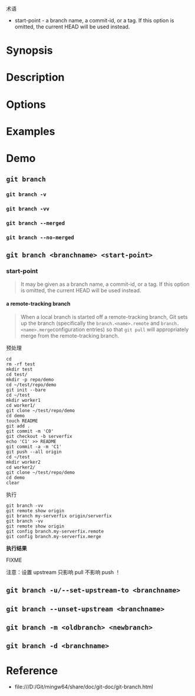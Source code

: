术语

- start-point - a branch name, a commit-id, or a tag.  If this option is omitted, the current HEAD will be used instead.


# Synopsis


# Description


# Options


# Examples


# Demo
## `git branch`
### `git branch -v`
### `git branch -vv`
### `git branch --merged`
### `git branch --no-merged`


## `git branch <branchname> <start-point>`
### start-point
>  It may be given as a branch name, a commit-id, or a tag. If this option is omitted, the current HEAD will be used instead.


#### a remote-tracking branch
> When a local branch is started off a remote-tracking branch, Git sets up the branch (specifically the `branch.<name>.remote` and `branch.<name>.merge`configuration entries) so that `git pull` will appropriately merge from the remote-tracking branch.

预处理

    cd
    rm -rf test
    mkdir test
    cd test/
    mkdir -p repo/demo
    cd ~/test/repo/demo
    git init --bare
    cd ~/test
    mkdir worker1
    cd worker1/
    git clone ~/test/repo/demo
    cd demo
    touch README
    git add .
    git commit -m 'C0'
    git checkout -b serverfix
    echo 'C1' >> README
    git commit -a -m 'C1'
    git push --all origin
    cd ~/test
    mkdir worker2
    cd worker2/
    git clone ~/test/repo/demo
    cd demo
    clear

执行

    git branch -vv
    git remote show origin
    git branch my-serverfix origin/serverfix
    git branch -vv
    git remote show origin
    git config branch.my-serverfix.remote
    git config branch.my-serverfix.merge

**执行结果**

FIXME


注意：设置 upstream 只影响 pull 不影响 push ！


## `git branch -u/--set-upstream-to <branchname>`
## `git branch --unset-upstream <branchname>`
## `git branch -m <oldbranch> <newbranch>`
## `git branch -d <branchname>`


# Reference
- file:///D:/Git/mingw64/share/doc/git-doc/git-branch.html
